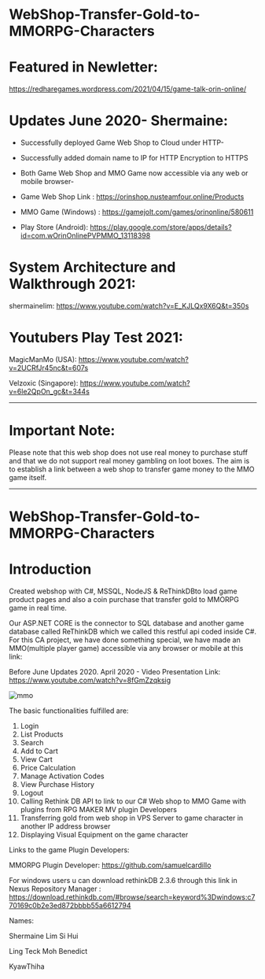 # WebShop-Transfer-Gold-to-MMORPG-Characters

# Featured in Newletter:
https://redharegames.wordpress.com/2021/04/15/game-talk-orin-online/

# Updates June 2020- Shermaine:
- Successfully deployed Game Web Shop to Cloud under HTTP-
- Successfully added domain name to IP for HTTP Encryption to HTTPS
- Both Game Web Shop and MMO Game now accessible via any web or mobile browser-

- Game Web Shop Link : https://orinshop.nusteamfour.online/Products

- MMO Game (Windows) : https://gamejolt.com/games/orinonline/580611

- Play Store (Android): https://play.google.com/store/apps/details?id=com.wOrinOnlinePVPMMO_13118398 

# System Architecture and Walkthrough 2021: 
shermainelim: https://www.youtube.com/watch?v=E_KJLQx9X6Q&t=350s

# Youtubers Play Test 2021:

MagicManMo (USA): https://www.youtube.com/watch?v=2UCRfJr45nc&t=607s

Velzoxic (Singapore): https://www.youtube.com/watch?v=6le2QpOn_gc&t=344s 

------------------------------------------------------------------------------------------------------------------------------------
# Important Note: 
Please note that this web shop does not use real money to purchase stuff and that we do not support real money gambling on loot boxes. The aim is to establish a link between a web shop to transfer game money to the MMO game itself.  

-------------------------------------------------------------------------------------------------------------------------------------

# WebShop-Transfer-Gold-to-MMORPG-Characters
# Introduction

Created webshop with C#, MSSQL, NodeJS & ReThinkDBto load game product pages and also a coin purchase that transfer gold to MMORPG game in real time. 

Our ASP.NET CORE is the connector to SQL database and another game database called ReThinkDB which we called this restful api coded inside C#. For this CA project, we have done something special, we have made an MMO(multiple player game) accessible via any browser or mobile at this link: 

Before June Updates 2020.
April 2020 - Video Presentation Link: https://www.youtube.com/watch?v=8fGmZzqksig

![mmo](https://user-images.githubusercontent.com/65886071/82803639-76577880-9eb3-11ea-9a23-fbebcd29438c.png)


The basic functionalities fulfilled are: 
1. Login 
2. List Products 
3. Search 
4. Add to Cart 
5. View Cart 
6. Price Calculation 
7. Manage Activation Codes 
8. View Purchase History 
9. Logout
10. Calling Rethink DB API to link to our C# Web shop to MMO Game with plugins from RPG MAKER MV plugin Developers
11. Transferring gold from web shop in VPS Server to game character in another IP address browser
12. Displaying Visual Equipment on the game character 

Links to the game Plugin Developers:

MMORPG Plugin Developer: https://github.com/samuelcardillo

For windows users u can download rethinkDB 2.3.6 through this link in Nexus Repository Manager : https://download.rethinkdb.com/#browse/search=keyword%3Dwindows:c770169c0b2e3ed872bbbb55a6612794

Names:

Shermaine Lim Si Hui

Ling Teck Moh Benedict

KyawThiha
